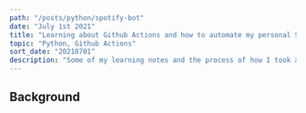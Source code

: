 ```yaml
---
path: "/posts/python/spotify-bot"
date: "July 1st 2021"
title: "Learning about Github Actions and how to automate my personal Spotify mix"
topic: "Python, Github Actions"
sort_date: "20210701"
description: "Some of my learning notes and the process of how I took advantage of free computing power"
---
```


<h2>Background</h2>

